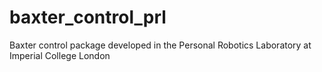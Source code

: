# baxter_control_prl
Baxter control package developed in the Personal Robotics Laboratory at Imperial College London
